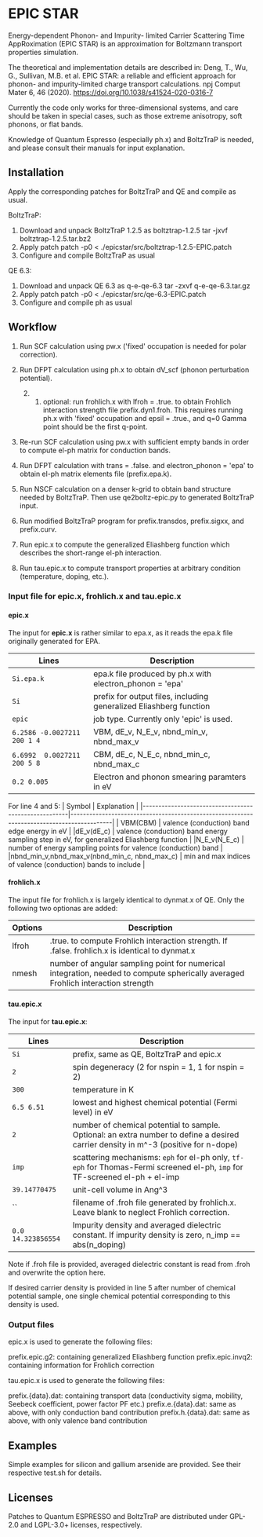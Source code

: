 # EPIC STAR

Energy-dependent Phonon- and Impurity- limited Carrier Scattering Time AppRoximation (EPIC STAR) is an approximation for Boltzmann transport properties simulation.

The theoretical and implementation details are described in:
Deng, T., Wu, G., Sullivan, M.B. et al. EPIC STAR: a reliable and efficient approach for phonon- and impurity-limited charge transport calculations. npj Comput Mater 6, 46 (2020). https://doi.org/10.1038/s41524-020-0316-7

Currently the code only works for three-dimensional systems, and care should be taken in special cases, such as those extreme anisotropy, soft phonons, or flat bands.

Knowledge of Quantum Espresso (especially ph.x) and BoltzTraP is needed, and please consult their manuals for input explanation.

## Installation

Apply the corresponding patches for BoltzTraP and QE and compile as usual.

BoltzTraP:
1. Download and unpack BoltzTraP 1.2.5 as boltztrap-1.2.5
	tar -jxvf boltztrap-1.2.5.tar.bz2
2. Apply patch
	patch -p0 < ./epicstar/src/boltztrap-1.2.5-EPIC.patch
3. Configure and compile BoltzTraP as usual

QE 6.3:
1. Download and unpack QE 6.3 as q-e-qe-6.3
	tar -zxvf q-e-qe-6.3.tar.gz
2. Apply patch
	patch -p0 < ./epicstar/src/qe-6.3-EPIC.patch
3. Configure and compile ph as usual

## Workflow

1. Run SCF calculation using pw.x ('fixed' occupation is needed for polar correction).

2. Run DFPT calculation using ph.x to obtain dV\_scf (phonon perturbation potential).

   2. 1. optional: run frohlich.x with lfroh = .true. to obtain Frohlich interaction strength file prefix.dyn1.froh.
      This requires running ph.x with 'fixed' occupation and epsil = .true., and q=0 Gamma point should be the first q-point.

3. Re-run SCF calculation using pw.x with sufficient empty bands in order to compute el-ph matrix for conduction bands.

4. Run DFPT calculation with trans = .false. and electron\_phonon = 'epa' to obtain el-ph matrix elements file (prefix.epa.k).

5. Run NSCF calculation on a denser k-grid to obtain band structure needed by BoltzTraP. Then use qe2boltz-epic.py to generated BoltzTraP input.

6. Run modified BoltzTraP program for prefix.transdos, prefix.sigxx, and prefix.curv.

7. Run epic.x to compute the generalized Eliashberg function which describes the short-range el-ph interaction.

8. Run tau.epic.x to compute transport properties at arbitrary condition (temperature, doping, etc.).

### Input file for epic.x, frohlich.x and tau.epic.x

#### epic.x

The input for **epic.x** is rather similar to epa.x, as it reads the epa.k file originally generated for EPA.

| Lines                       | Description                                                        |
|-----------------------------|--------------------------------------------------------------------|
| `Si.epa.k`                  | epa.k file produced by ph.x with electron\_phonon = 'epa'          |
| `Si`                        | prefix for output files, including generalized Eliashberg function |
| `epic`                      | job type. Currently only 'epic' is used.                           |
| `6.2586 -0.0027211 200 1 4` | VBM, dE\_v, N\_E\_v, nbnd\_min\_v, nbnd\_max\_v                    |
| `6.6992  0.0027211 200 5 8` | CBM, dE\_c, N\_E\_c, nbnd\_min\_c, nbnd\_max\_c                    |
| `0.2 0.005`                 | Electron and phonon smearing paramters in eV                       |

For line 4 and 5:
| Symbol                                               | Explanation                                                                               |
|------------------------------------------------------|-------------------------------------------------------------------------------------------|
| VBM(CBM)                                             | valence (conduction) band edge energy in eV                                               |
|dE\_v(dE\_c)                                          | valence (conduction) band energy sampling step in eV, for generalized Eliashberg function |
|N\_E\_v(N\_E\_c)                                      | number of energy sampling points for valence (conduction) band                            |
|nbnd\_min\_v,nbnd\_max\_v(nbnd\_min\_c, nbnd\_max\_c) | min and max indices of valence (conduction) bands to include                              |

#### frohlich.x

The input file for frohlich.x is largely identical to dynmat.x of QE. Only the following two optionas are added:

| Options | Description                                                                                                                         |
|---------|-------------------------------------------------------------------------------------------------------------------------------------|
| lfroh   | .true. to compute Frohlich interaction strength. If .false. frohlich.x is identical to dynmat.x                                     |
| nmesh   | number of angular sampling point for numerical integration, needed to compute spherically averaged Frohlich interaction strength    |

#### tau.epic.x

The input for **tau.epic.x**:

| Lines             | Description                                                                                                                         |
|-------------------|-------------------------------------------------------------------------------------------------------------------------------------|
| `Si`              | prefix, same as QE, BoltzTraP and epic.x                                                                                            |
| `2`               | spin degeneracy (2 for nspin = 1, 1 for nspin = 2)                                                                                  |
| `300`             | temperature in K                                                                                                                    |
| `6.5 6.51`        | lowest and highest chemical potential (Fermi level) in eV                                                                           |
| `2`               | number of chemical potential to sample. Optional: an extra number to define a desired carrier density in m^-3 (positive for n-dope) |
| `imp`             | scattering mechanisms: `eph` for el-ph only, `tf-eph` for Thomas-Fermi screened el-ph, `imp` for TF-screened el-ph + el-imp         |
| `39.14770475`     | unit-cell volume in Ang^3                                                                                                           |
| ``                | filename of .froh file generated by frohlich.x. Leave blank to neglect Frohlich correction.                                         |
| `0.0 14.323856554`| Impurity density and averaged dielectric constant. If impurity density is zero, n_imp == abs(n_doping)                              |

Note if .froh file is provided, averaged dielectric constant is read from .froh and overwrite the option here.

If desired carrier density is provided in line 5 after number of chemical potential sample, one single chemical potential corresponding to this density is used.

### Output files

epic.x is used to generate the following files:

prefix.epic.g2:    containing generalized Eliashberg function
prefix.epic.invq2: containing information for Frohlich correction

tau.epic.x is used to generate the following files:

prefix.{data}.dat:   containing transport data (conductivity sigma, mobility, Seebeck coefficient, power factor PF etc.)
prefix.e.{data}.dat: same as above, with only conduction band contribution
prefix.h.{data}.dat: same as above, with only valence band contribution

## Examples

Simple examples for silicon and gallium arsenide are provided. See their respective test.sh for details.

## Licenses

Patches to Quantum ESPRESSO and BoltzTraP are distributed under GPL-2.0 and LGPL-3.0+ licenses, respectively.
